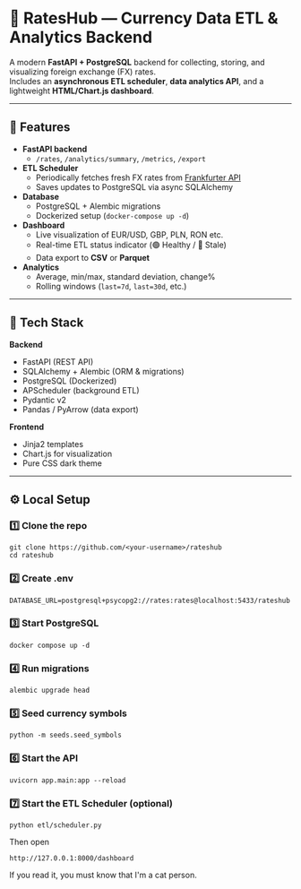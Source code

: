 # 💱 RatesHub — Currency Data ETL & Analytics Backend

A modern **FastAPI + PostgreSQL** backend for collecting, storing, and visualizing foreign exchange (FX) rates.  
Includes an **asynchronous ETL scheduler**, **data analytics API**, and a lightweight **HTML/Chart.js dashboard**.

---

## 🚀 Features

- **FastAPI backend**
  - `/rates`, `/analytics/summary`, `/metrics`, `/export`
- **ETL Scheduler**
  - Periodically fetches fresh FX rates from [Frankfurter API](https://www.frankfurter.app)
  - Saves updates to PostgreSQL via async SQLAlchemy
- **Database**
  - PostgreSQL + Alembic migrations
  - Dockerized setup (`docker-compose up -d`)
- **Dashboard**
  - Live visualization of EUR/USD, GBP, PLN, RON etc.
  - Real-time ETL status indicator (🟢 Healthy / 🔴 Stale)
  - Data export to **CSV** or **Parquet**
- **Analytics**
  - Average, min/max, standard deviation, change%
  - Rolling windows (`last=7d`, `last=30d`, etc.)

---

## 🧱 Tech Stack

**Backend**
- FastAPI (REST API)
- SQLAlchemy + Alembic (ORM & migrations)
- PostgreSQL (Dockerized)
- APScheduler (background ETL)
- Pydantic v2
- Pandas / PyArrow (data export)

**Frontend**
- Jinja2 templates
- Chart.js for visualization
- Pure CSS dark theme

---

## ⚙️ Local Setup

### 1️⃣ Clone the repo
```
git clone https://github.com/<your-username>/rateshub
cd rateshub
```

### 2️⃣ Create .env
```
DATABASE_URL=postgresql+psycopg2://rates:rates@localhost:5433/rateshub
```

### 3️⃣ Start PostgreSQL
```
docker compose up -d
```

### 4️⃣ Run migrations
```
alembic upgrade head
```

### 5️⃣ Seed currency symbols
```
python -m seeds.seed_symbols
```

### 6️⃣ Start the API
```
uvicorn app.main:app --reload
```

### 7️⃣ Start the ETL Scheduler (optional)
```
python etl/scheduler.py
```

Then open 
```
http://127.0.0.1:8000/dashboard
```

If you read it, you must know that I'm a cat person.
